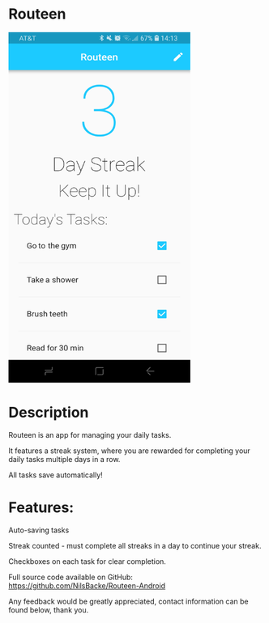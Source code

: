 # Routeen

<div class="center">
    <img width="359" height="693" src="images/Routeen1.jpg">
  </div>

# Description

Routeen is an app for managing your daily tasks.

It features a streak system, where you are rewarded for completing your daily tasks multiple days in a row.

All tasks save automatically!


# Features:

Auto-saving tasks

Streak counted - must complete all streaks in a day to continue your streak.

Checkboxes on each task for clear completion.


Full source code available on GitHub:
https://github.com/NilsBacke/Routeen-Android

Any feedback would be greatly appreciated, contact information can be found below, thank you.
